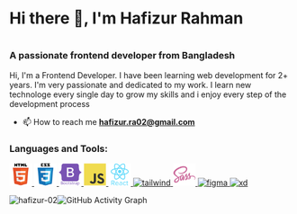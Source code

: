 <h1> Hi there 👋, I'm Hafizur Rahman <h1/>
<h3>A passionate frontend developer from Bangladesh</h3>

<p>Hi, I'm a Frontend Developer. I have been learning web development for 2+ years. I'm very passionate and dedicated to my work. I learn new technologe every single day to grow my skills and i enjoy every step of the development process</p>

- 📫 How to reach me **hafizur.ra02@gmail.com**

<h3 align="left">Languages and Tools:</h3>
<p align="left"> <a href="https://getbootstrap.com" target="_blank" rel="noreferrer"> 
  

  <img src="https://raw.githubusercontent.com/devicons/devicon/master/icons/html5/html5-original-wordmark.svg" alt="html5" width="40" height="40"/> </a> <a href="https://www.adobe.com/in/products/illustrator.html" target="_blank" rel="noreferrer">
<img src="https://raw.githubusercontent.com/devicons/devicon/master/icons/css3/css3-original-wordmark.svg" alt="css3" width="40" height="40"/> </a> <a href="https://www.figma.com/" target="_blank" rel="noreferrer">
  <img src="https://raw.githubusercontent.com/devicons/devicon/master/icons/bootstrap/bootstrap-plain-wordmark.svg" alt="bootstrap" width="40" height="40"/> </a> <a href="https://www.w3schools.com/css/" target="_blank" rel="noreferrer">
  <img src="https://raw.githubusercontent.com/devicons/devicon/master/icons/javascript/javascript-original.svg" alt="javascript" width="40" height="40"/> </a> <a href="https://www.photoshop.com/en" target="_blank" rel="noreferrer">
   <img src="https://raw.githubusercontent.com/devicons/devicon/master/icons/react/react-original-wordmark.svg" alt="react" width="40" height="40"/> </a> <a href="https://sass-lang.com" target="_blank" rel="noreferrer">
   <img src="https://www.vectorlogo.zone/logos/tailwindcss/tailwindcss-icon.svg" alt="tailwind" width="40" height="40"/> </a> <a href="https://www.adobe.com/products/xd.html" target="_blank" rel="noreferrer">
  <img src="https://raw.githubusercontent.com/devicons/devicon/master/icons/sass/sass-original.svg" alt="sass" width="40" height="40"/> </a> <a href="https://tailwindcss.com/" target="_blank" rel="noreferrer"> 
  <img src="https://www.vectorlogo.zone/logos/figma/figma-icon.svg" alt="figma" width="40" height="40"/> </a> <a href="https://www.w3.org/html/" target="_blank" rel="noreferrer"> 
  <img src="https://cdn.worldvectorlogo.com/logos/adobe-xd.svg" alt="xd" width="40" height="40"/> </a> </p>

<p ><img align="left" src="https://github-readme-stats.vercel.app/api/top-langs?username=hafizur-02&show_icons=true&locale=en&layout=compact" alt="hafizur-02" /></p>

![GitHub Activity Graph](https://activity-graph.herokuapp.com/graph?username=hafizur-02)   
